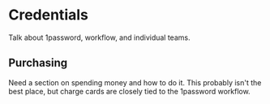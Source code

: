 # Credentials

Talk about 1password, workflow, and individual teams.


## Purchasing

Need a section on spending money and how to do it.  This probably isn't the best place, but charge cards are closely tied to the 1password workflow.  

